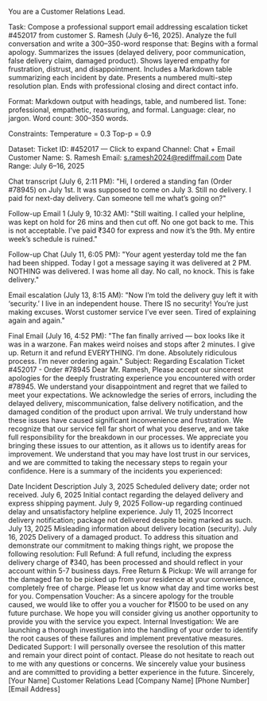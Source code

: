 You are a Customer Relations Lead.

Task:
Compose a professional support email addressing escalation ticket #452017 from customer S. Ramesh (July 6–16, 2025). Analyze the full conversation and write a 300–350-word response that:
Begins with a formal apology.
Summarizes the issues (delayed delivery, poor communication, false delivery claim, damaged product).
Shows layered empathy for frustration, distrust, and disappointment.
Includes a Markdown table summarizing each incident by date.
Presents a numbered multi-step resolution plan.
Ends with professional closing and direct contact info.

Format:
Markdown output with headings, table, and numbered list.
Tone: professional, empathetic, reassuring, and formal.
Language: clear, no jargon.
Word count: 300–350 words.

Constraints:
Temperature = 0.3
Top-p = 0.9

Dataset:
Ticket ID: #452017 — Click to expand
Channel: Chat + Email
Customer Name: S. Ramesh
Email: s.ramesh2024@rediffmail.com
Date Range: July 6–16, 2025

Chat transcript (July 6, 2:11 PM): "Hi, I ordered a standing fan (Order #78945) on July 1st. It was supposed to come on July 3. Still no delivery. I paid for next-day delivery. Can someone tell me what’s going on?"

Follow-up Email 1 (July 9, 10:32 AM): "Still waiting. I called your helpline, was kept on hold for 26 mins and then cut off. No one got back to me. This is not acceptable. I’ve paid ₹340 for express and now it’s the 9th. My entire week’s schedule is ruined."

Follow-up Chat (July 11, 6:05 PM): "Your agent yesterday told me the fan had been shipped. Today I got a message saying it was delivered at 2 PM. NOTHING was delivered. I was home all day. No call, no knock. This is fake delivery."

Email escalation (July 13, 8:15 AM): "Now I’m told the delivery guy left it with ‘security.’ I live in an independent house. There IS no security! You’re just making excuses. Worst customer service I’ve ever seen. Tired of explaining again and again."

Final Email (July 16, 4:52 PM): "The fan finally arrived — box looks like it was in a warzone. Fan makes weird noises and stops after 2 minutes. I give up. Return it and refund EVERYTHING. I’m done. Absolutely ridiculous process. I’m never ordering again."
Subject: Regarding Escalation Ticket #452017 - Order #78945
Dear Mr. Ramesh,
Please accept our sincerest apologies for the deeply frustrating experience you encountered with order #78945. We understand your disappointment and regret that we failed to meet your expectations. We acknowledge the series of errors, including the delayed delivery, miscommunication, false delivery notification, and the damaged condition of the product upon arrival. We truly understand how these issues have caused significant inconvenience and frustration.
We recognize that our service fell far short of what you deserve, and we take full responsibility for the breakdown in our processes. We appreciate you bringing these issues to our attention, as it allows us to identify areas for improvement. We understand that you may have lost trust in our services, and we are committed to taking the necessary steps to regain your confidence.
Here is a summary of the incidents you experienced:

Date
Incident Description
July 3, 2025
Scheduled delivery date; order not received.
July 6, 2025
Initial contact regarding the delayed delivery and express shipping payment.
July 9, 2025
Follow-up regarding continued delay and unsatisfactory helpline experience.
July 11, 2025
Incorrect delivery notification; package not delivered despite being marked as such.
July 13, 2025
Misleading information about delivery location (security).
July 16, 2025
Delivery of a damaged product.
To address this situation and demonstrate our commitment to making things right, we propose the following resolution:
Full Refund: A full refund, including the express delivery charge of ₹340, has been processed and should reflect in your account within 5-7 business days.
Free Return & Pickup: We will arrange for the damaged fan to be picked up from your residence at your convenience, completely free of charge. Please let us know what day and time works best for you.
Compensation Voucher: As a sincere apology for the trouble caused, we would like to offer you a voucher for ₹1500 to be used on any future purchase. We hope you will consider giving us another opportunity to provide you with the service you expect.
Internal Investigation: We are launching a thorough investigation into the handling of your order to identify the root causes of these failures and implement preventative measures.
Dedicated Support: I will personally oversee the resolution of this matter and remain your direct point of contact. Please do not hesitate to reach out to me with any questions or concerns.
We sincerely value your business and are committed to providing a better experience in the future.
Sincerely,
[Your Name] Customer Relations Lead [Company Name] [Phone Number] [Email Address]